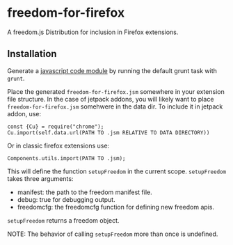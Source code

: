 freedom-for-firefox
===================

A freedom.js Distribution for inclusion in Firefox extensions.

Installation
------------

Generate a [javascript code module](https://developer.mozilla.org/en-US/docs/Mozilla/JavaScript_code_modules) by running the default grunt task with `grunt`.

Place the generated `freedom-for-firefox.jsm` somewhere in your extension file structure. In the case of jetpack addons, you will likely want to place `freedom-for-firefox.jsm` somehwere in the data dir. To include it in jetpack addon, use:

    const {Cu} = require("chrome");
    Cu.import(self.data.url(PATH TO .jsm RELATIVE TO DATA DIRECTORY))

Or in classic firefox extensions use:

    Components.utils.import(PATH TO .jsm);


This will define the function `setupFreedom` in the current scope. `setupFreedom` takes three arguments:
- manifest: the path to the freedom manifest file.
- debug: true for debugging output.
- freedomcfg: the freedomcfg function for defining new freedom apis.

`setupFreedom` returns a freedom object.

NOTE: The behavior of calling `setupFreedom` more than once is undefined.

